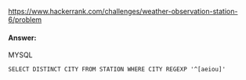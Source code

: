 https://www.hackerrank.com/challenges/weather-observation-station-6/problem

#### Answer:

MYSQL
```MYSQL
SELECT DISTINCT CITY FROM STATION WHERE CITY REGEXP '^[aeiou]'
```
